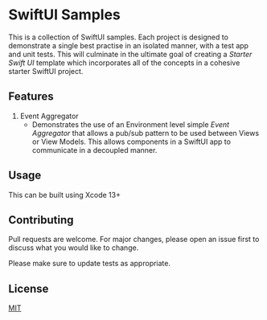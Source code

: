 # SwiftUI Samples

This is a collection of SwiftUI samples. Each project is designed to demonstrate a single best practise in an isolated manner, with a test app and unit tests. 
This will culminate in the ultimate goal of creating a _Starter Swift UI_ template which incorporates all of the concepts in a cohesive starter SwiftUI project.

## Features
1. Event Aggregator
    * Demonstrates the use of an Environment level simple _Event Aggregator_ that allows a pub/sub pattern to be used between Views or View Models. This allows components in a SwiftUI app to communicate in a decoupled manner.

## Usage

This can be built using Xcode 13+

## Contributing
Pull requests are welcome. For major changes, please open an issue first to discuss what you would like to change.

Please make sure to update tests as appropriate.

## License
[MIT](https://choosealicense.com/licenses/mit/)
